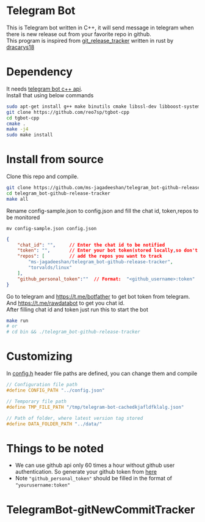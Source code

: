 # Telegram Bot
This is Telegram bot written in C++, it will send message in telegram when there is new release out from your favorite repo in github.    
This program is inspired from [git_release_tracker](https://github.com/dracarys18/git_release_tracker) written in rust by [dracarys18](https://github.com/dracarys18)

# Dependency 
It needs [telegram bot c++ api](https://github.com/reo7sp/tgbot-cpp).    
Install that using below commands
```sh
sudo apt-get install g++ make binutils cmake libssl-dev libboost-system-dev zlib1g-dev libcurl4-openssl-dev
git clone https://github.com/reo7sp/tgbot-cpp
cd tgbot-cpp
cmake .
make -j4
sudo make install
```

# Install from source
Clone this repo and compile.
```sh
git clone https://github.com/ms-jagadeeshan/telegram_bot-github-release-tracker.git
cd telegram_bot-github-release-tracker
make all
```
Rename config-sample.json to config.json and fill the chat id, token,repos to be monitored    

`mv config-sample.json config.json`
```json
{
    "chat_id": "",     // Enter the chat id to be notified
    "token": "",       // Enter your bot token(stored locally,so don't have to worry)
    "repos": [         // add the repos you want to track
        "ms-jagadeeshan/telegram_bot-github-release-tracker",
        "torvalds/linux"
    ],
    "github_personal_token":""  // Format:  "<github_username>:token"
}
```
Go to telegram and https://t.me/botfather to get bot token from telegram.    
And https://t.me/rawdatabot to get you chat id.    
After filling chat id and token just run this to start the bot
```sh
make run
# or
# cd bin && ./telegram_bot-github-release-tracker
```

# Customizing
In [config.h](./include/config.h) header file paths are defined, you can change them and compile
```c++
// Configuration file path
#define CONFIG_PATH "../config.json"

// Temporary file path
#define TMP_FILE_PATH "/tmp/telegram-bot-cachedkjafldfklalg.json"

// Path of folder, where latest version tag stored
#define DATA_FOLDER_PATH "../data/"
```

# Things to be noted
- We can use github api only 60 times a hour without github user authentication. So generate your github token from [here](https://github.com/settings/tokens)
- Note `"github_personal_token"` should be filled in the format of `"yourusername:token"`

# TelegramBot-gitNewCommitTracker
